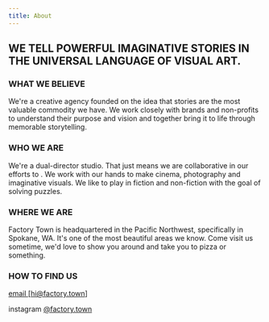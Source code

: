 ```yaml
---
title: About
---
```


## **WE TELL POWERFUL IMAGINATIVE STORIES IN THE UNIVERSAL LANGUAGE OF VISUAL ART.**

### WHAT WE BELIEVE

We're a creative agency founded on the idea that stories are the most valuable commodity we have. We work closely with brands and non-profits to understand their purpose and vision and together bring it to life through memorable storytelling.

### WHO WE ARE

We're a dual-director studio. That just means we are collaborative in our efforts to . We work with our hands to make cinema, photography and imaginative visuals. We like to play in fiction and non-fiction with the goal of solving puzzles.

### WHERE WE ARE

Factory Town is headquartered in the Pacific Northwest, specifically in Spokane, WA. It's one of the most beautiful areas we know. Come visit us sometime, we'd love to show you around and take you to pizza or something.

### HOW TO FIND US

<a href="mailto:hi@factory.town?subject=From Factory Town Website">email  [hi@factory.town]</a>

instagram [@factory.town](http://instagram.com/factory.town)